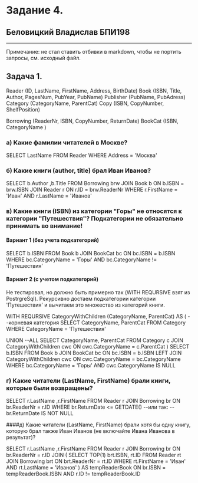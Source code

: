 # Задание 4.## Беловицкий Владислав БПИ198---Примечание: не стал ставить отбивки в markdown, чтобы не портить запросы, см. исходный файл.## Задача 1.Reader (ID, LastName, FirstName, Address, BirthDate)Book (ISBN, Title, Author, PagesNum, PubYear, PubName)Publisher (PubName, PubAdress)Category (CategoryName, ParentCat)Copy (ISBN, CopyNumber, ShelfPosition)Borrowing (ReaderNr, ISBN, CopyNumber, ReturnDate)BookCat (ISBN, CategoryName )### а) Какие фамилии читателей в Москве?SELECT LastNameFROM ReaderWHERE Address = 'Москва'### б) Какие книги (author, title) брал Иван Иванов?SELECT b.Author	,b.TitleFROM Borrowing brwJOIN Book b ON b.ISBN = brw.ISBNJOIN Reader r ON r.ID = brw.ReaderNrWHERE r.FirstName = 'Иван' AND r.LastName = 'Иванов'### в) Какие книги (ISBN) из категории "Горы" не относятся к категории "Путешествия"? Подкатегории не обязательно принимать во внимание!#### Вариант 1 (без учета подкатегорий)SELECT b.ISBNFROM Book bJOIN BookCat bc ON bc.ISBN = b.ISBNWHERE bc.CategoryName = 'Горы' AND bc.CategoryName != 'Путешествия'#### Вариант 2 (с учетом подкатегорий)Не тестировал, но должно быть примерно так (WITH REQURSIVE взят из PostrgreSql). Рекурсивно достаем подкатегории категории 'Путешествия' и вычитаем это множество из категорий книги. <br>WITH REQURSIVE CategoryWithСhildren  (CategoryName, ParentCat)AS (  --корневая категория  SELECT	CategoryName, ParentCat  FROM Category  WHERE CategoryName = 'Путешествия'    UNION --ALL  SELECT	CategoryName, ParentCat  FROM Category c  JOIN CategoryWithСhildren cwc ON cwc.CategoryName = c.ParentCat)SELECT b.ISBNFROM Book bJOIN BookCat bc ON bc.ISBN = b.ISBNLEFT JOIN CategoryWithСhildren cwc ON cwc.CategoryName = bc.CategoryNameWHERE bc.CategoryName = 'Горы' AND cwc.CategoryName IS NULL### г) Какие читатели (LastName, FirstName) брали книги, которые были возвращены?SELECT r.LastName	,r.FirstNameFROM Reader rJOIN Borrowing br ON br.ReaderNr = r.IDWHERE br.ReturnDate <= GETDATE()--или так:--br.ReturnDate IS NOT NULL####д) Какие читатели (LastName, FirstName) брали хотя бы одну книгу, которую брал также Иван Иванов (не включайте Ивана Иванова в результат)?SELECT r.LastName	,r.FirstNameFROM Reader rJOIN Borrowing br ON br.ReaderNr = r.IDJOIN     (        SELECT TOP(1) brt.ISBN, rt.ID        FROM Reader rt        JOIN Borrowing brt ON brt.ReaderNr = rt.ID        WHERE rt.FirstName = 'Иван' AND rt.LastName = 'Иванов'    ) AS tempReaderBookON br.ISBN = tempReaderBook.ISBN AND r.ID != tempReaderBook.ID
